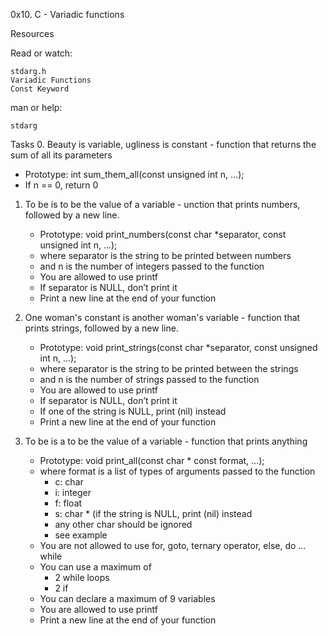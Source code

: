 0x10. C - Variadic functions

Resources

Read or watch:

    stdarg.h
    Variadic Functions
    Const Keyword

man or help:

    stdarg

Tasks
0. Beauty is variable, ugliness is constant - function that returns the sum of all its parameters


   *  Prototype: int sum_them_all(const unsigned int n, ...);
   * If n == 0, return 0



1. To be is to be the value of a variable - unction that prints numbers, followed by a new line.

   * Prototype: void print_numbers(const char *separator, const unsigned int n, ...);
   * where separator is the string to be printed between numbers
   * and n is the number of integers passed to the function
   * You are allowed to use printf
   * If separator is NULL, don’t print it
   * Print a new line at the end of your function


2. One woman's constant is another woman's variable - function that prints strings, followed by a new line.
   
   * Prototype: void print_strings(const char *separator, const unsigned int n, ...);
   * where separator is the string to be printed between the strings
   * and n is the number of strings passed to the function
   * You are allowed to use printf
   * If separator is NULL, don’t print it
   * If one of the string is NULL, print (nil) instead
   * Print a new line at the end of your function




3. To be is a to be the value of a variable - function that prints anything

   
   * Prototype: void print_all(const char * const format, ...);
   * where format is a list of types of arguments passed to the function
      -  c: char
      -  i: integer
      -  f: float
      -  s: char * (if the string is NULL, print (nil) instead
      -  any other char should be ignored
      -  see example
   * You are not allowed to use for, goto, ternary operator, else, do ... while
   * You can use a maximum of
      -  2 while loops
      -  2 if
   * You can declare a maximum of 9 variables
   * You are allowed to use printf
   * Print a new line at the end of your function
